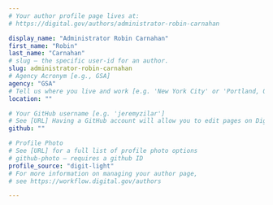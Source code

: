 ```yaml
---
# Your author profile page lives at:
# https://digital.gov/authors/administrator-robin-carnahan

display_name: "Administrator Robin Carnahan"
first_name: "Robin"
last_name: "Carnahan"
# slug — the specific user-id for an author.
slug: administrator-robin-carnahan
# Agency Acronym [e.g., GSA]
agency: "GSA"
# Tell us where you live and work [e.g. 'New York City' or 'Portland, OR']
location: ""

# Your GitHub username [e.g. 'jeremyzilar']
# See [URL] Having a GitHub account will allow you to edit pages on DigitalGov. The image used in your GitHub account can also be used to populate your digital.gov profile photo.
github: ""

# Profile Photo
# See [URL] for a full list of profile photo options
# github-photo — requires a github ID
profile_source: "digit-light"
# For more information on managing your author page,
# see https://workflow.digital.gov/authors

---
```

